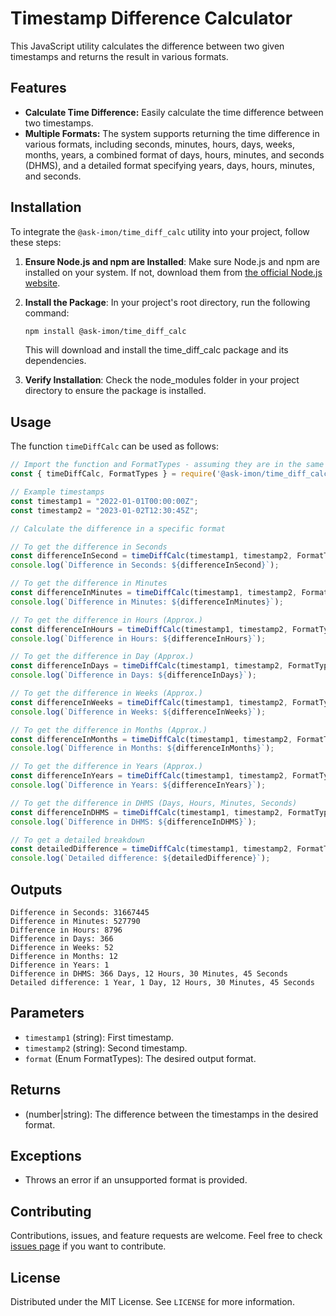 
# Timestamp Difference Calculator

This JavaScript utility calculates the difference between two given timestamps and returns the result in various formats.

## Features

- **Calculate Time Difference:** Easily calculate the time difference between two timestamps.
- **Multiple Formats:** The system supports returning the time difference in various formats, including seconds, minutes, hours, days, weeks, months, years, a combined format of days, hours, minutes, and seconds (DHMS), and a detailed format specifying years, days, hours, minutes, and seconds.

## Installation

To integrate the `@ask-imon/time_diff_calc` utility into your project, follow these steps:

1. **Ensure Node.js and npm are Installed**: Make sure Node.js and npm are installed on your system. If not, download them from [the official Node.js website](https://nodejs.org/).

2. **Install the Package**: In your project's root directory, run the following command:

   ```sh
   npm install @ask-imon/time_diff_calc
   ```

    This will download and install the time_diff_calc package and its dependencies.

3. **Verify Installation**: Check the node_modules folder in your project directory to ensure the package is installed.   

## Usage

The function `timeDiffCalc` can be used as follows:

```javascript
// Import the function and FormatTypes - assuming they are in the same file
const { timeDiffCalc, FormatTypes } = require('@ask-imon/time_diff_calc');

// Example timestamps
const timestamp1 = "2022-01-01T00:00:00Z";
const timestamp2 = "2023-01-02T12:30:45Z";

// Calculate the difference in a specific format

// To get the difference in Seconds
const differenceInSecond = timeDiffCalc(timestamp1, timestamp2, FormatTypes.SECOND);
console.log(`Difference in Seconds: ${differenceInSecond}`);

// To get the difference in Minutes
const differenceInMinutes = timeDiffCalc(timestamp1, timestamp2, FormatTypes.MINUTE);
console.log(`Difference in Minutes: ${differenceInMinutes}`);

// To get the difference in Hours (Approx.)
const differenceInHours = timeDiffCalc(timestamp1, timestamp2, FormatTypes.HOUR);
console.log(`Difference in Hours: ${differenceInHours}`);

// To get the difference in Day (Approx.)
const differenceInDays = timeDiffCalc(timestamp1, timestamp2, FormatTypes.DAY);
console.log(`Difference in Days: ${differenceInDays}`);

// To get the difference in Weeks (Approx.)
const differenceInWeeks = timeDiffCalc(timestamp1, timestamp2, FormatTypes.WEEK);
console.log(`Difference in Weeks: ${differenceInWeeks}`);

// To get the difference in Months (Approx.)
const differenceInMonths = timeDiffCalc(timestamp1, timestamp2, FormatTypes.MONTH);
console.log(`Difference in Months: ${differenceInMonths}`);

// To get the difference in Years (Approx.)
const differenceInYears = timeDiffCalc(timestamp1, timestamp2, FormatTypes.YEAR);
console.log(`Difference in Years: ${differenceInYears}`);

// To get the difference in DHMS (Days, Hours, Minutes, Seconds)
const differenceInDHMS = timeDiffCalc(timestamp1, timestamp2, FormatTypes.DHMS);
console.log(`Difference in DHMS: ${differenceInDHMS}`);

// To get a detailed breakdown
const detailedDifference = timeDiffCalc(timestamp1, timestamp2, FormatTypes.DETAIL);
console.log(`Detailed difference: ${detailedDifference}`);
```

## Outputs
```#
Difference in Seconds: 31667445
Difference in Minutes: 527790
Difference in Hours: 8796
Difference in Days: 366
Difference in Weeks: 52
Difference in Months: 12
Difference in Years: 1
Difference in DHMS: 366 Days, 12 Hours, 30 Minutes, 45 Seconds
Detailed difference: 1 Year, 1 Day, 12 Hours, 30 Minutes, 45 Seconds
```

## Parameters

- `timestamp1` (string): First timestamp.
- `timestamp2` (string): Second timestamp.
- `format` (Enum FormatTypes): The desired output format.

## Returns

- (number|string): The difference between the timestamps in the desired format.

## Exceptions

- Throws an error if an unsupported format is provided.

## Contributing

Contributions, issues, and feature requests are welcome. Feel free to check [issues page](link-to-issues-page) if you want to contribute.

## License

Distributed under the MIT License. See `LICENSE` for more information.
